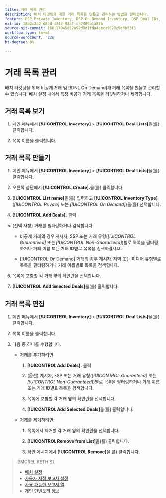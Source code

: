 ```yaml
---
title: 거래 목록 관리
description: 배치 타깃팅에 대한 거래 목록을 만들고 관리하는 방법을 알아봅니다.
feature: DSP Private Inventory, DSP On Demand Inventory, DSP Deal IDs, DSP Placements
exl-id: 18a2c2d2-d84d-4347-93af-ca7489a1a8fb
source-git-commit: 166117045e52a92d9c1fda4eeca9320c9e0bf3f1
workflow-type: tm+mt
source-wordcount: '226'
ht-degree: 0%

---
```


# 거래 목록 관리

배치 타깃팅을 위해 비공개 거래 및 [!DNL On Demand]개 거래 목록을 만들고 관리할 수 있습니다. 배치 설정 내에서 특정 비공개 거래 목록을 타깃팅하거나 제외합니다.

<!-- Later:
In custom reports, you can a) filter data by deal lists and deals and b) include the [!UICONTROL Feed] dimensions "[!UICONTROL Deal list]" and "[!UICONTROL Deal]" in the [!UICONTROL Build Your Report] section
-->

## 거래 목록 보기

1. 메인 메뉴에서 **[!UICONTROL Inventory]** > **[!UICONTROL Deal Lists]**&#x200B;을(를) 클릭합니다.

1. 목록 이름을 클릭합니다.

## 거래 목록 만들기

1. 메인 메뉴에서 **[!UICONTROL Inventory]** > **[!UICONTROL Deal Lists]**&#x200B;을(를) 클릭합니다.

1. 오른쪽 상단에서 **[!UICONTROL Create].**&#x200B;을(를) 클릭합니다

1. **[!UICONTROL List name]**&#x200B;을(를) 입력하고 **[!UICONTROL Inventory Type]**(*[!UICONTROL Private]* 또는 *[!UICONTROL On Demand]*)을(를) 선택합니다.

1. **[!UICONTROL Add Deals].** 클릭

1. (선택 사항) 거래를 필터링하거나 검색합니다.

   * 비공개 거래의 경우 게시자, SSP 또는 거래 유형(*[!UICONTROL Guaranteed]* 또는 *[!UICONTROL Non-Guaranteed]*)별로 목록을 필터링하거나 거래 이름 또는 거래 ID별로 목록을 검색하십시오.

   * [!UICONTROL On Demand] 거래의 경우 게시자, 지역 또는 미디어 유형별로 목록을 필터링하거나 거래 이름별로 목록을 검색합니다.

1. 목록에 포함할 각 거래 옆의 확인란을 선택합니다.

1. **[!UICONTROL Add Selected Deals]**&#x200B;을(를) 클릭합니다.

## 거래 목록 편집

1. 메인 메뉴에서 **[!UICONTROL Inventory]** > **[!UICONTROL Deal Lists]**&#x200B;을(를) 클릭합니다.

1. 목록 이름을 클릭합니다.

1. 다음 중 하나를 수행합니다.

   * 거래를 추가하려면

      1. **[!UICONTROL Add Deals].** 클릭

      1. (옵션) 게시자, SSP 또는 거래 유형(*[!UICONTROL Guaranteed]* 또는 *[!UICONTROL Non-Guaranteed]*)별로 목록을 필터링하거나 거래 이름 또는 거래 ID별로 목록을 검색합니다.

      1. 목록에 포함할 각 거래 옆의 확인란을 선택합니다.

      1. **[!UICONTROL Add Selected Deals]**&#x200B;을(를) 클릭합니다.

   * 거래를 제거하려면:

      1. 목록에서 제거할 각 거래 옆의 확인란을 선택합니다.

      1. **[!UICONTROL Remove from List]**&#x200B;을(를) 클릭합니다.

      1. 확인 메시지에서 **[!UICONTROL Remove]**&#x200B;을(를) 클릭합니다.

>[!MORELIKETHIS]
>
>* [배치 설정](/help/dsp/campaign-management/placements/placement-settings.md)
>* [사용자 지정 보고서 설정](/help/dsp/reports/report-settings.md)
>* [사용 가능한 보고서 열](/help/dsp/reports/report-columns.md)
>* [개인 인벤토리 정보](/help/dsp/inventory/private-inventory-about.md)
